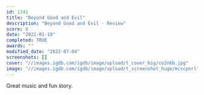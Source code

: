 ```yaml
---
id: 1341
title: "Beyond Good and Evil"
description: "Beyond Good and Evil - Review"
score: 8
date: "2021-01-19"
completed: TRUE
awards: ""
modified_date: "2022-07-04"
screenshots: []
cover: "//images.igdb.com/igdb/image/upload/t_cover_big/co2n6b.jpg"
image: "//images.igdb.com/igdb/image/upload/t_screenshot_huge/mcscpnrltkzkreckwefv.jpg"
---
```

Great music and fun story.